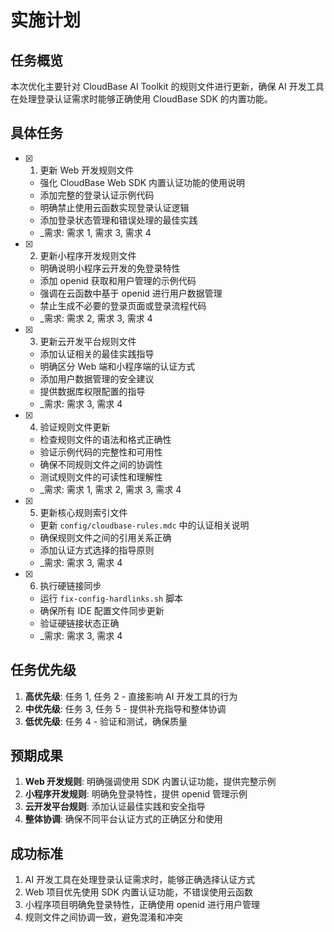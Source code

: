 # 实施计划

## 任务概览

本次优化主要针对 CloudBase AI Toolkit 的规则文件进行更新，确保 AI 开发工具在处理登录认证需求时能够正确使用 CloudBase SDK 的内置功能。

## 具体任务

- [x] 1. 更新 Web 开发规则文件
  - 强化 CloudBase Web SDK 内置认证功能的使用说明
  - 添加完整的登录认证示例代码
  - 明确禁止使用云函数实现登录认证逻辑
  - 添加登录状态管理和错误处理的最佳实践
  - _需求: 需求 1, 需求 3, 需求 4

- [x] 2. 更新小程序开发规则文件
  - 明确说明小程序云开发的免登录特性
  - 添加 openid 获取和用户管理的示例代码
  - 强调在云函数中基于 openid 进行用户数据管理
  - 禁止生成不必要的登录页面或登录流程代码
  - _需求: 需求 2, 需求 3, 需求 4

- [x] 3. 更新云开发平台规则文件
  - 添加认证相关的最佳实践指导
  - 明确区分 Web 端和小程序端的认证方式
  - 添加用户数据管理的安全建议
  - 提供数据库权限配置的指导
  - _需求: 需求 3, 需求 4

- [x] 4. 验证规则文件更新
  - 检查规则文件的语法和格式正确性
  - 验证示例代码的完整性和可用性
  - 确保不同规则文件之间的协调性
  - 测试规则文件的可读性和理解性
  - _需求: 需求 1, 需求 2, 需求 3, 需求 4

- [x] 5. 更新核心规则索引文件
  - 更新 `config/cloudbase-rules.mdc` 中的认证相关说明
  - 确保规则文件之间的引用关系正确
  - 添加认证方式选择的指导原则
  - _需求: 需求 3, 需求 4

- [x] 6. 执行硬链接同步
  - 运行 `fix-config-hardlinks.sh` 脚本
  - 确保所有 IDE 配置文件同步更新
  - 验证硬链接状态正确
  - _需求: 需求 3, 需求 4

## 任务优先级

1. **高优先级**: 任务 1, 任务 2 - 直接影响 AI 开发工具的行为
2. **中优先级**: 任务 3, 任务 5 - 提供补充指导和整体协调
3. **低优先级**: 任务 4 - 验证和测试，确保质量

## 预期成果

1. **Web 开发规则**: 明确强调使用 SDK 内置认证功能，提供完整示例
2. **小程序开发规则**: 明确免登录特性，提供 openid 管理示例
3. **云开发平台规则**: 添加认证最佳实践和安全指导
4. **整体协调**: 确保不同平台认证方式的正确区分和使用

## 成功标准

1. AI 开发工具在处理登录认证需求时，能够正确选择认证方式
2. Web 项目优先使用 SDK 内置认证功能，不错误使用云函数
3. 小程序项目明确免登录特性，正确使用 openid 进行用户管理
4. 规则文件之间协调一致，避免混淆和冲突 